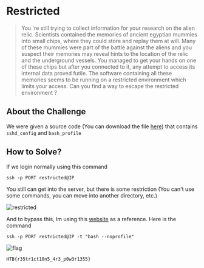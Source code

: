 # Restricted
> You 're still trying to collect information for your research on the alien relic. Scientists contained the memories of ancient egyptian mummies into small chips, where they could store and replay them at will. Many of these mummies were part of the battle against the aliens and you suspect their memories may reveal hints to the location of the relic and the underground vessels. You managed to get your hands on one of these chips but after you connected to it, any attempt to access its internal data proved futile. The software containing all these memories seems to be running on a restricted environment which limits your access. Can you find a way to escape the restricted environment ?

## About the Challenge
We were given a source code (You can download the file [here](misc_restricted.zip)) that contains `sshd_config` and `bash_profile`

## How to Solve?
If we login normally using this command

```
ssh -p PORT restricted@IP
```

You still can get into the server, but there is some restriction (You can't use some commands, you can move into another directory, etc.)

![restricted](images/restricted.png)

And to bypass this, Im using this [website](https://www.hackingarticles.in/multiple-methods-to-bypass-restricted-shell/) as a reference. Here is the command

```
ssh -p PORT restricted@IP -t "bash --noprofile" 
```

![flag](images/flag.png)

```
HTB{r35tr1ct10n5_4r3_p0w3r1355}
```